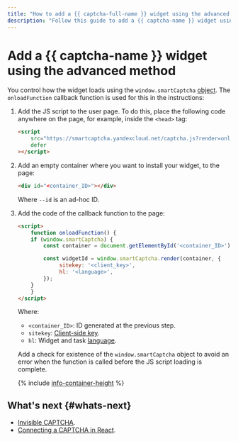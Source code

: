 ```yaml
---
title: "How to add a {{ captcha-full-name }} widget using the advanced method"
description: "Follow this guide to add a {{ captcha-name }} widget using the advanced method."
---
```


# Add a {{ captcha-name }} widget using the advanced method

You control how the widget loads using the `window.smartCaptcha` [object](../concepts/widget-methods.md#methods). The `onloadFunction` callback function is used for this in the instructions:

1. Add the JS script to the user page. To do this, place the following code anywhere on the page, for example, inside the `<head>` tag:

   ```html
   <script
       src="https://smartcaptcha.yandexcloud.net/captcha.js?render=onload&onload=onloadFunction"
       defer
   ></script>
   ```

1. Add an empty container where you want to install your widget, to the page:

   ```html
   <div id="<container_ID>"></div>
   ```

   Where `--id` is an ad-hoc ID.

1. Add the code of the callback function to the page:

   ```html
   <script>
       function onloadFunction() {
       if (window.smartCaptcha) {
           const container = document.getElementById('<container_ID>');

           const widgetId = window.smartCaptcha.render(container, {
                sitekey: '<client_key>',
                hl: '<language>',
           });
       }
       }
   </script>
   ```

   Where:

   * `<container_ID>`: ID generated at the previous step.
   * `sitekey`: [Client-side key](../concepts/keys.md).
   * `hl`: Widget and task [language](../concepts/widget-methods.md#render).

   Add a check for existence of the `window.smartCaptcha` object to avoid an error when the function is called before the JS script loading is complete.

   {% include [info-container-height](../../_includes/smartcaptcha/info-container-height.md) %}


## What's next {#whats-next}

* [Invisible CAPTCHA](../concepts/invisible-captcha.md).
* [Connecting a CAPTCHA in React](../concepts/react.md).
